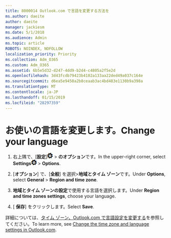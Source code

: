 ```yaml
---
title: 8000014 Outlook.com で言語を変更する方法を
ms.author: daeite
author: daeite
manager: jackiesm
ms.date: 5/1/2018
ms.audience: Admin
ms.topic: article
ROBOTS: NOINDEX, NOFOLLOW
localization_priority: Priority
ms.collection: Adm_O365
ms.custom: Adm_O365
ms.assetid: 6b5e5d32-d247-4dd9-b2d4-c4805a2f5e2d
ms.openlocfilehash: 3d43fcdb79423b4102a133aa22ded49a037c164e
ms.sourcegitcommit: d6ea5e9458a2b8ceaab3ac4bd483e1130b9a398a
ms.translationtype: MT
ms.contentlocale: ja-JP
ms.lasthandoff: 01/15/2019
ms.locfileid: "28297359"
---
```

# <a name="change-your-language"></a><span data-ttu-id="89a6d-102">お使いの言語を変更します。</span><span class="sxs-lookup"><span data-stu-id="89a6d-102">Change your language</span></span>

1. <span data-ttu-id="89a6d-103">右上隅で、[**設定**]![の設定](media/f4b2e798-fff1-4a14-931f-5677a4543b58.png) \> **のオプション**です。</span><span class="sxs-lookup"><span data-stu-id="89a6d-103">In the upper-right corner, select **Settings**![Settings](media/f4b2e798-fff1-4a14-931f-5677a4543b58.png) \> **Options**.</span></span>
    
2. <span data-ttu-id="89a6d-104">[**オプション**] で、[**全般**] を選択\>**地域とタイム ゾーン**です。</span><span class="sxs-lookup"><span data-stu-id="89a6d-104">Under **Options**, select **General** \> **Region and time zone**.</span></span>
    
3. <span data-ttu-id="89a6d-105">**地域とタイム ゾーンの設定**で使用する言語を選択します。</span><span class="sxs-lookup"><span data-stu-id="89a6d-105">Under **Region and time zones settings**, choose your language.</span></span>
    
4. <span data-ttu-id="89a6d-106">[ **保存**] をクリックします。</span><span class="sxs-lookup"><span data-stu-id="89a6d-106">Select **Save**.</span></span>
    
<span data-ttu-id="89a6d-107">詳細については、[タイム ゾーン、Outlook.com で言語設定を変更する](https://go.microsoft.com/fwlink/p/?linkid=873132)を参照してください。</span><span class="sxs-lookup"><span data-stu-id="89a6d-107">To learn more, see [Change the time zone and language settings in Outlook.com](https://go.microsoft.com/fwlink/p/?linkid=873132).</span></span>
  

